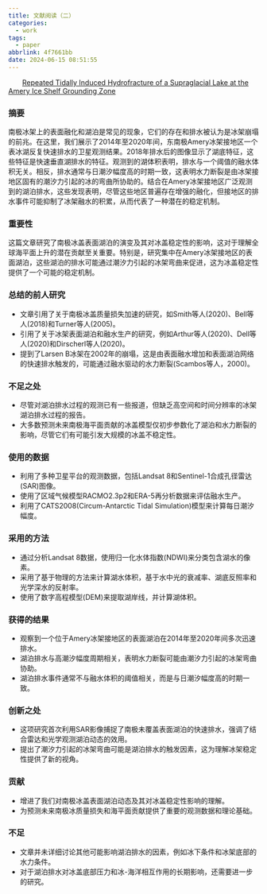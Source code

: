 ```yaml
---
title: 文献阅读（二）
categories:
  - work
tags:
  - paper
abbrlink: 4f7661bb
date: 2024-06-15 08:51:55
---
```

&emsp;&emsp;[Repeated Tidally Induced Hydrofracture of a Supraglacial Lake at the Amery Ice Shelf Grounding Zone](https://agupubs.onlinelibrary.wiley.com/doi/10.1029/2021GL095661?af=R)
<!--less-->
### 摘要
南极冰架上的表面融化和湖泊是常见的现象，它们的存在和排水被认为是冰架崩塌的前兆。在这里，我们展示了2014年至2020年间，东南极Amery冰架接地区一个表冰湖反复快速排水的卫星观测结果。2018年排水后的图像显示了湖底特征，这些特征是快速垂直湖排水的特征。观测到的湖体积表明，排水与一个阈值的融水体积无关。相反，排水通常与日潮汐幅度高的时期一致，这表明水力断裂是由冰架接地区固有的潮汐力引起的冰的弯曲所协助的。结合在Amery冰架接地区广泛观测到的湖泊排水，这些发现表明，尽管这些地区普遍存在增强的融化，但接地区的排水事件可能抑制了冰架融水的积累，从而代表了一种潜在的稳定机制。
### 重要性

这篇文章研究了南极冰盖表面湖泊的演变及其对冰盖稳定性的影响，这对于理解全球海平面上升的潜在贡献至关重要。特别是，研究集中在Amery冰架接地区的表面湖泊，这些湖泊的排水可能通过潮汐力引起的冰架弯曲来促进，这为冰盖稳定性提供了一个可能的稳定机制。

### 总结的前人研究

- 文章引用了关于南极冰盖质量损失加速的研究，如Smith等人(2020)、Bell等人(2018)和Turner等人(2005)。
- 引用了关于冰架表面湖泊和融水生产的研究，例如Arthur等人(2020)、Dell等人(2020)和Dirscherl等人(2020)。
- 提到了Larsen B冰架在2002年的崩塌，这是由表面融水增加和表面湖泊网络的快速排水触发的，可能通过融水驱动的水力断裂(Scambos等人，2000)。

### 不足之处

- 尽管对湖泊排水过程的观测已有一些报道，但缺乏高空间和时间分辨率的冰架湖泊排水过程的报告。
- 大多数预测未来南极海平面贡献的冰盖模型仅初步参数化了湖泊和水力断裂的影响，尽管它们有可能引发大规模的冰盖不稳定性。

### 使用的数据

- 利用了多种卫星平台的观测数据，包括Landsat 8和Sentinel-1合成孔径雷达(SAR)图像。
- 使用了区域气候模型RACMO2.3p2和ERA-5再分析数据来评估融水生产。
- 利用了CATS2008(Circum-Antarctic Tidal Simulation)模型来计算每日潮汐幅度。

### 采用的方法

- 通过分析Landsat 8数据，使用归一化水体指数(NDWI)来分类包含湖水的像素。
- 采用了基于物理的方法来计算湖水体积，基于水中光的衰减率、湖底反照率和光学深水的反射率。
- 使用了数字高程模型(DEM)来提取湖岸线，并计算湖体积。

### 获得的结果

- 观察到一个位于Amery冰架接地区的表面湖泊在2014年至2020年间多次迅速排水。
- 湖泊排水与高潮汐幅度周期相关，表明水力断裂可能由潮汐力引起的冰架弯曲协助。
- 湖泊排水事件通常不与融水体积的阈值相关，而是与日潮汐幅度高的时期一致。

### 创新之处

- 这项研究首次利用SAR影像捕捉了南极未覆盖表面湖泊的快速排水，强调了结合雷达和光学观测湖泊动态的效用。
- 提出了潮汐力引起的冰架弯曲可能是湖泊排水的触发因素，这为理解冰架稳定性提供了新的视角。

### 贡献

- 增进了我们对南极冰盖表面湖泊动态及其对冰盖稳定性影响的理解。
- 为预测未来南极冰质量损失和海平面贡献提供了重要的观测数据和理论基础。

### 不足

- 文章并未详细讨论其他可能影响湖泊排水的因素，例如冰下条件和冰架底部的水力条件。
- 对于湖泊排水对冰盖底部压力和冰-海洋相互作用的长期影响，还需要进一步的研究。
